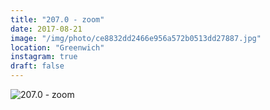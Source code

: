 ```yaml
---
title: "207.0 - zoom"
date: 2017-08-21
image: "/img/photo/ce8832dd2466e956a572b0513dd27887.jpg"
location: "Greenwich"
instagram: true
draft: false
---
```


![207.0 - zoom](/img/photo/ce8832dd2466e956a572b0513dd27887.jpg)
